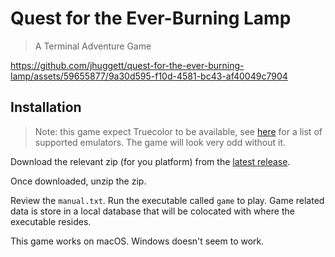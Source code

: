 # Quest for the Ever-Burning Lamp
> A Terminal Adventure Game

https://github.com/jhuggett/quest-for-the-ever-burning-lamp/assets/59655877/9a30d595-f10d-4581-bc43-af40049c7904

## Installation 
> Note: this game expect Truecolor to be available, see [here](https://github.com/termstandard/colors?tab=readme-ov-file#terminal-emulators) for a list of supported emulators. The game will look very odd without it.

Download the relevant zip (for you platform) from the [latest release](https://github.com/jhuggett/quest-for-the-ever-burning-lamp/releases).

Once downloaded, unzip the zip.

Review the `manual.txt`. Run the executable called `game` to play. Game related data is store in a local database that will be colocated with where the executable resides.

This game works on macOS. Windows doesn't seem to work. 
